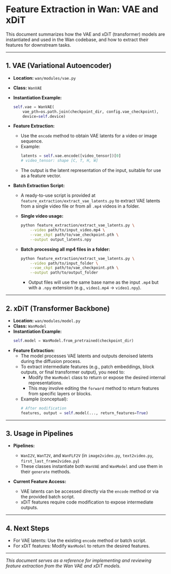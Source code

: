 # Feature Extraction in Wan: VAE and xDiT

This document summarizes how the VAE and xDiT (transformer) models are instantiated and used in the Wan codebase, and how to extract their features for downstream tasks.

---

## 1. VAE (Variational Autoencoder)

- **Location:** `wan/modules/vae.py`
- **Class:** `WanVAE`
- **Instantiation Example:**
  ```python
  self.vae = WanVAE(
      vae_pth=os.path.join(checkpoint_dir, config.vae_checkpoint),
      device=self.device)
  ```
- **Feature Extraction:**
  - Use the `encode` method to obtain VAE latents for a video or image sequence.
  - Example:
    ```python
    latents = self.vae.encode([video_tensor])[0]
    # video_tensor: shape [C, T, H, W]
    ```
  - The output is the latent representation of the input, suitable for use as a feature vector.

- **Batch Extraction Script:**
  - A ready-to-use script is provided at `feature_extraction/extract_vae_latents.py` to extract VAE latents from a single video file or from all `.mp4` videos in a folder.

  - **Single video usage:**
    ```sh
    python feature_extraction/extract_vae_latents.py \
        --video path/to/input_video.mp4 \
        --vae_ckpt path/to/vae_checkpoint.pth \
        --output output_latents.npy
    ```
  - **Batch processing all mp4 files in a folder:**
    ```sh
    python feature_extraction/extract_vae_latents.py \
        --video path/to/input_folder \
        --vae_ckpt path/to/vae_checkpoint.pth \
        --output path/to/output_folder
    ```
    - Output files will use the same base name as the input `.mp4` but with a `.npy` extension (e.g., `video1.mp4` → `video1.npy`).

---

## 2. xDiT (Transformer Backbone)

- **Location:** `wan/modules/model.py`
- **Class:** `WanModel`
- **Instantiation Example:**
  ```python
  self.model = WanModel.from_pretrained(checkpoint_dir)
  ```
- **Feature Extraction:**
  - The model processes VAE latents and outputs denoised latents during the diffusion process.
  - To extract intermediate features (e.g., patch embeddings, block outputs, or final transformer output), you need to:
    - Modify the `WanModel` class to return or expose the desired internal representations.
    - This may involve editing the `forward` method to return features from specific layers or blocks.
  - Example (conceptual):
    ```python
    # After modification
    features, output = self.model(..., return_features=True)
    ```

---

## 3. Usage in Pipelines

- **Pipelines:**
  - `WanI2V`, `WanT2V`, and `WanFLF2V` (in `image2video.py`, `text2video.py`, `first_last_frame2video.py`)
  - These classes instantiate both `WanVAE` and `WanModel` and use them in their `generate` methods.

- **Current Feature Access:**
  - VAE latents can be accessed directly via the `encode` method or via the provided batch script.
  - xDiT features require code modification to expose intermediate outputs.

---

## 4. Next Steps

- For VAE latents: Use the existing `encode` method or batch script.
- For xDiT features: Modify `WanModel` to return the desired features.

---

*This document serves as a reference for implementing and reviewing feature extraction from the Wan VAE and xDiT models.* 